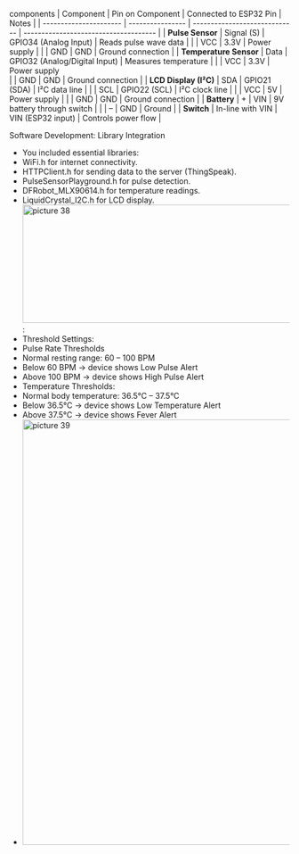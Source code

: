 components 
| Component              | Pin on Component | Connected to ESP32 Pin        | Notes                                 |
| ---------------------- | ---------------- | ----------------------------- | ------------------------------------- |
| **Pulse Sensor**       | Signal (S)       | GPIO34 (Analog Input)         | Reads pulse wave data                 |
|                        | VCC              | 3.3V                          | Power supply                          |
|                        | GND              | GND                           | Ground connection                     |
| **Temperature Sensor** | Data             | GPIO32 (Analog/Digital Input) | Measures temperature                  |
|                        | VCC              | 3.3V                          | Power supply  
|                        | GND              | GND                           | Ground connection                     |
| **LCD Display (I²C)**  | SDA              | GPIO21 (SDA)                  | I²C data line                         |
|                        | SCL              | GPIO22 (SCL)                  | I²C clock line                        |
|                        | VCC              | 5V                            | Power supply                          |
|                        | GND              | GND                           | Ground connection                     |
| **Battery**            | +                | VIN                           | 9V battery through switch             |
|                        | –                | GND                           | Ground                                |
| **Switch**             | In-line with VIN | VIN (ESP32 input)             | Controls power flow                   |

Software Development:
Library Integration
- You included essential libraries:
- WiFi.h for internet connectivity.
- HTTPClient.h for sending data to the server (ThingSpeak).
- PulseSensorPlayground.h for pulse detection.
- DFRobot_MLX90614.h for temperature readings.
- LiquidCrystal_I2C.h for LCD display.
<img width="642" height="212" alt="picture 38" src="https://github.com/user-attachments/assets/a8bde3ff-bf24-416c-873a-05c1e0dbb148" />:
 - Threshold Settings:
 - Pulse Rate Thresholds
- Normal resting range: 60 – 100 BPM
- Below 60 BPM → device shows Low Pulse Alert
- Above 100 BPM → device shows High Pulse Alert
- Temperature Thresholds:
- Normal body temperature: 36.5°C – 37.5°C
- Below 36.5°C → device shows Low Temperature Alert
- Above 37.5°C → device shows Fever Alert
- <img width="942" height="763" alt="picture 39 " src="https://github.com/user-attachments/assets/3bfbbb52-bdf3-468d-9072-ef8f605e4ef6" />

